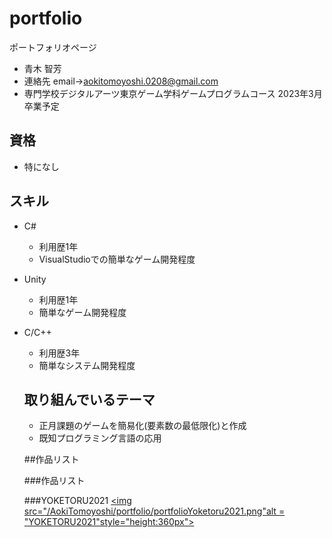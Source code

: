 # portfolio
ポートフォリオページ
- 青木 智芳
- 連絡先 email→aokitomoyoshi.0208@gmail.com
- 専門学校デジタルアーツ東京ゲーム学科ゲームプログラムコース 2023年3月卒業予定

## 資格
- 特になし

## スキル
- C#
  - 利用歴1年
  - VisualStudioでの簡単なゲーム開発程度
- Unity
  - 利用歴1年
  - 簡単なゲーム開発程度
- C/C++
  - 利用歴3年
  - 簡単なシステム開発程度

  ## 取り組んでいるテーマ
   - 正月課題のゲームを簡易化(要素数の最低限化)と作成
   - 既知プログラミング言語の応用

   ##作品リスト

   ###作品リスト

   ###YOKETORU2021
   [<img src="/AokiTomoyoshi/portfolio/portfolioYoketoru2021.png"alt = "YOKETORU2021"style="height:360px">]()
